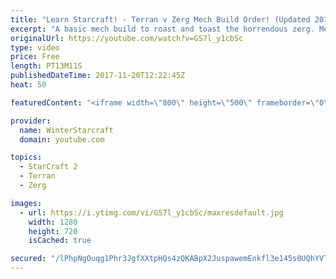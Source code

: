 ```yaml
---
title: "Learn Starcraft! - Terran v Zerg Mech Build Order! (Updated 2018)"
excerpt: "A basic mech build to roast and toast the horrendous zerg. Meant for lower level players looking for some direction! -- Watch live at https://www.twitch.tv/wintergaming"
originalUrl: https://youtube.com/watch?v=GS7l_y1cbSc
type: video
price: Free
length: PT13M11S
publishedDateTime: 2017-11-20T12:22:45Z
heat: 50

featuredContent: "<iframe width=\"800\" height=\"500\" frameborder=\"0\" src=\"https://www.youtube.com/embed/GS7l_y1cbSc\" allow=\"accelerometer; autoplay; encrypted-media; gyroscope; picture-in-picture\" allowfullscreen></iframe>"

provider:
  name: WinterStarcraft
  domain: youtube.com

topics:
  - StarCraft 2
  - Terran
  - Zerg

images:
  - url: https://i.ytimg.com/vi/GS7l_y1cbSc/maxresdefault.jpg
    width: 1280
    height: 720
    isCached: true

secured: "/lPhpNgOuqg1Phr3JgfXXtpHQs4zQKABpX2JuspawemEnkfl3e145s0UQhYVTG22WLDKKm785pjxOls15MX3X3eRtRGN+2VgfEleieRfVUaKX9xpnxB6HY6kuaUJjcr3/Wfunb7yYdahizMNqrlr+t2uBR9i5KYsWLM/PItQQGHTEMLrrcXHztsJl5H7HAaOWC6d5IaJM435D6Cs3ZSwReSOlbBzF/3uZBiAj9HLILzVtC3JyqVy97OVLW7YbSK7KkYEWQ2ycsbyqJmHEyFqTh2t7ee9D57MIeTfVS6xSc2kXoh0ZUeaWUS/Dpual6xMgLcIfBydTMjkxmEOS7TxppU1XfEdR2/HqprZR2G43a6b8W279ISS8bP0460zfoRjpSSrBVT+eU/AdGa97jRnjR2SnFP6U1ROeo5zhVcyix8=;o3rnIX/eDS90E0HbkQG3xA=="
---
```


